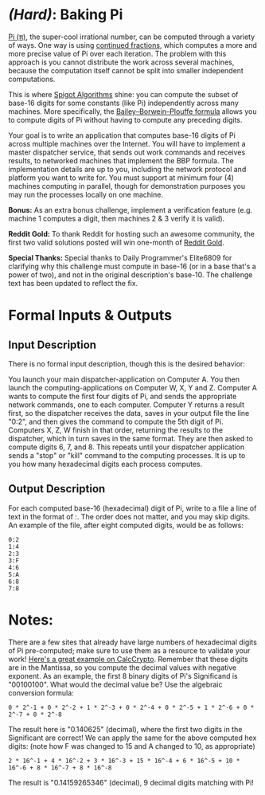 # [](#HardIcon) *(Hard)*: Baking Pi

[Pi (π)](http://en.wikipedia.org/wiki/Pi), the super-cool irrational number, can be computed through a variety of ways. One way is using [continued fractions](http://en.wikipedia.org/wiki/Continued_fraction), which computes a more and more precise value of Pi over each iteration. The problem with this approach is you cannot distribute the work across several machines, because the computation itself cannot be split into smaller independent computations.

This is where [Spigot Algorithms](http://en.wikipedia.org/wiki/Spigot_algorithm) shine: you can compute the subset of base-16 digits for some constants (like Pi) independently across many machines. More specifically, the [Bailey–Borwein–Plouffe formula](http://en.wikipedia.org/wiki/Bailey%E2%80%93Borwein%E2%80%93Plouffe_formula) allows you to compute digits of Pi without having to compute any preceding digits.

Your goal is to write an application that computes base-16 digits of Pi across multiple machines over the Internet. You will have to implement a master dispatcher service, that sends out work commands and receives results, to networked machines that implement the BBP formula. The implementation details are up to you, including the network protocol and platform you want to write for. You must support at minimum four (4) machines computing in parallel, though for demonstration purposes you may run the processes locally on one machine.

**Bonus:** As an extra bonus challenge, implement a verification feature (e.g. machine 1 computes a digit, then machines 2 & 3 verify it is valid).

**Reddit Gold:** To thank Reddit for hosting such an awesome community, the first two valid solutions posted will win one-month of [Reddit Gold](http://www.reddit.com/gold/about).

**Special Thanks:** Special thanks to Daily Programmer's Elite6809 for clarifying why this challenge must compute in base-16 (or in a base that's a power of two), and not in the original description's base-10. The challenge text has been updated to reflect the fix.

# Formal Inputs & Outputs
## Input Description

There is no formal input description, though this is the desired behavior:

You launch your main dispatcher-application on Computer A. You then launch the computing-applications on Computer W, X, Y and Z. Computer A wants to compute the first four digits of Pi, and sends the appropriate network commands, one to each computer. Computer Y returns a result first, so the dispatcher receives the data, saves in your output file the line "0:2", and then gives the command to compute the 5th digit of Pi. Computers X, Z, W finish in that order, returning the results to the dispatcher, which in turn saves in the same format. They are then asked to compute digits 6, 7, and 8. This repeats until your dispatcher application sends a "stop" or "kill" command to the computing processes. It is up to you how many hexadecimal digits each process computes.

## Output Description

For each computed base-16 (hexadecimal) digit of Pi, write to a file a line of text in the format of <Digit-Index>:<Computed-Digit>. The order does not matter, and you may skip digits. An example of the file, after eight computed digits, would be as follows:

    0:2
    1:4
    2:3
    3:F
    4:6
    5:A
    6:8
    7:8

# Notes:

There are a few sites that already have large numbers of hexadecimal digits of Pi pre-computed; make sure to use them as a resource to validate your work! [Here's a great example on CalcCrypto](http://calccrypto.wikidot.com/math:pi-hex). Remember that these digits are in the Mantissa, so you compute the decimal values with negative exponent. As an example, the first 8 binary digits of Pi's Significand is "00100100". What would the decimal value be? Use the algebraic conversion formula:

    0 * 2^-1 + 0 * 2^-2 + 1 * 2^-3 + 0 * 2^-4 + 0 * 2^-5 + 1 * 2^-6 + 0 * 2^-7 + 0 * 2^-8 

The result here is "0.140625" (decimal), where the first two digits in the Significant are correct! We can apply the same for the above computed hex digits: (note how F was changed to 15 and A changed to 10, as appropriate)

    2 * 16^-1 + 4 * 16^-2 + 3 * 16^-3 + 15 * 16^-4 + 6 * 16^-5 + 10 * 16^-6 + 8 * 16^-7 + 8 * 16^-8

The result is "0.14159265346" (decimal), 9 decimal digits matching with Pi!